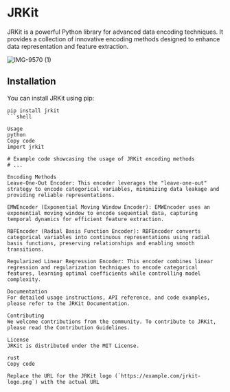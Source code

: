 # JRKit

JRKit is a powerful Python library for advanced data encoding techniques. It provides a collection of innovative encoding methods designed to enhance data representation and feature extraction.

![IMG-9570 (1)](https://github.com/jaberjaber23/JR_Advanced_Encoding_Toolkit/assets/103749727/eac0151f-3cfe-4498-8643-3a33cb1719b3)

## Installation

You can install JRKit using pip:

```shell
pip install jrkit
```shell

Usage
python
Copy code
import jrkit

# Example code showcasing the usage of JRKit encoding methods
# ...

Encoding Methods
Leave-One-Out Encoder: This encoder leverages the "leave-one-out" strategy to encode categorical variables, minimizing data leakage and providing reliable representations.

EMWEncoder (Exponential Moving Window Encoder): EMWEncoder uses an exponential moving window to encode sequential data, capturing temporal dynamics for efficient feature extraction.

RBFEncoder (Radial Basis Function Encoder): RBFEncoder converts categorical variables into continuous representations using radial basis functions, preserving relationships and enabling smooth transitions.

Regularized Linear Regression Encoder: This encoder combines linear regression and regularization techniques to encode categorical features, learning optimal coefficients while controlling model complexity.

Documentation
For detailed usage instructions, API reference, and code examples, please refer to the JRKit Documentation.

Contributing
We welcome contributions from the community. To contribute to JRKit, please read the Contribution Guidelines.

License
JRKit is distributed under the MIT License.

rust
Copy code

Replace the URL for the JRKit logo (`https://example.com/jrkit-logo.png`) with the actual URL
